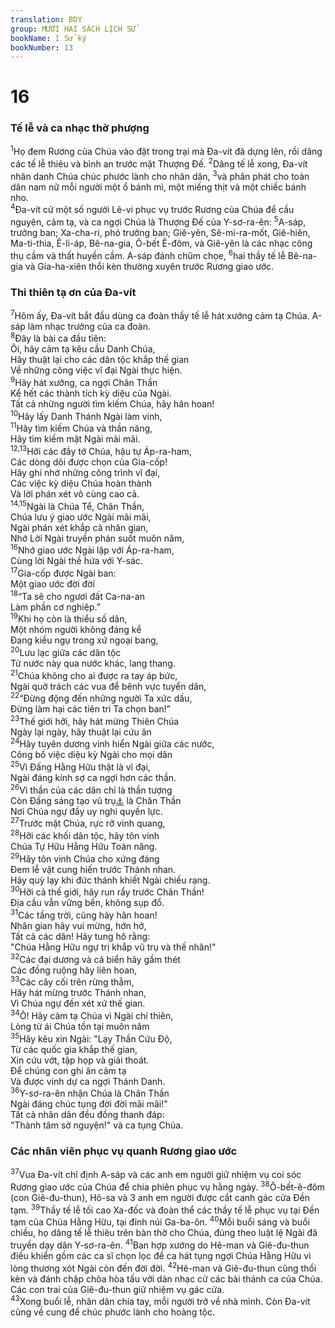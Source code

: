```yaml
---
translation: BDY
group: MƯƠI HAI SÁCH LỊCH SỬ
bookName: I Sử ký 
bookNumber: 13
---
```


<div class="title"><h1>16</h1><h3>Tế lễ và ca nhạc thờ phượng</h3></div>
<span class="verse 1su_16_1"><sup>1</sup>Họ đem Rương của Chúa vào đặt trong trại mà Đa-vít đã dựng lên, rồi dâng các tế lễ thiêu và bình an trước mặt Thượng Đế. </span>
<span class="verse 1su_16_2"><sup>2</sup>Dâng tế lễ xong, Đa-vít nhân danh Chúa chúc phước lành cho nhân dân, </span>
<span class="verse 1su_16_3"><sup>3</sup>và phân phát cho toàn dân nam nữ mỗi người một ổ bánh mì, một miếng thịt và một chiếc bánh nho.<br/></span>
<span class="verse 1su_16_4"><sup>4</sup>Đa-vít cử một số người Lê-vi phục vụ trước Rương của Chúa để cầu nguyện, cảm tạ, và ca ngợi Chúa là Thượng Đế của Y-sơ-ra-ên: </span>
<span class="verse 1su_16_5"><sup>5</sup>A-sáp, trưởng ban; Xa-cha-ri, phó trưởng ban; Giê-yên, Sê-mi-ra-mốt, Giê-hiên, Ma-ti-thia, Ê-li-áp, Bê-na-gia, Ô-bết Ê-đôm, và Giê-yên là các nhạc công thụ cầm và thất huyền cầm. A-sáp đánh chũm chọe, </span>
<span class="verse 1su_16_6"><sup>6</sup>hai thầy tế lễ Bê-na-gia và Gia-ha-xiên thổi kèn thường xuyên trước Rương giao ước.</span>
<div class="title"><h3>Thi thiên tạ ơn của Đa-vít</h3></div>
<span class="verse 1su_16_7"><sup>7</sup>Hôm ấy, Đa-vít bắt đầu dùng ca đoàn thầy tế lễ hát xướng cảm tạ Chúa. A-sáp làm nhạc trưởng của ca đoàn.<br/></span>
<span class="verse 1su_16_8"><sup>8</sup>Đây là bài ca đầu tiên:<br/>Ôi, hãy cảm tạ kêu cầu Danh Chúa,<br/>Hãy thuật lại cho các dân tộc khắp thế gian<br/>Về những công việc vĩ đại Ngài thực hiện.<br/></span>
<span class="verse 1su_16_9"><sup>9</sup>Hãy hát xướng, ca ngợi Chân Thần<br/>Kể hết các thành tích kỳ diệu của Ngài.<br/>Tất cả những người tìm kiếm Chúa, hãy hân hoan!<br/></span>
<span class="verse 1su_16_10"><sup>10</sup>Hãy lấy Danh Thánh Ngài làm vinh,<br/></span>
<span class="verse 1su_16_11"><sup>11</sup>Hãy tìm kiếm Chúa và thần năng,<br/>Hãy tìm kiếm mặt Ngài mãi mãi.<br/></span>
<span class="verse 1su_16_12 1su_16_13"><sup>12,13</sup>Hỡi các đầy tớ Chúa, hậu tự Áp-ra-ham,<br/>Các dòng dõi được chọn của Gia-cốp!<br/>Hãy ghi nhớ những công trình vĩ đại,<br/>Các việc kỳ diệu Chúa hoàn thành<br/>Và lời phán xét vô cùng cao cả.<br/></span>
<span class="verse 1su_16_14 1su_16_15"><sup>14,15</sup>Ngài là Chúa Tể, Chân Thần,<br/>Chúa lưu ý giao ước Ngài mãi mãi,<br/>Ngài phán xét khắp cả nhân gian,<br/>Nhớ Lời Ngài truyền phán suốt muôn năm,<br/></span>
<span class="verse 1su_16_16"><sup>16</sup>Nhớ giao ước Ngài lập với Áp-ra-ham,<br/>Cùng lời Ngài thề hứa với Y-sác.<br/></span>
<span class="verse 1su_16_17"><sup>17</sup>Gia-cốp được Ngài ban:<br/>Một giao ước đời đời<br/></span>
<span class="verse 1su_16_18"><sup>18</sup>“Ta sẽ cho ngươi đất Ca-na-an<br/>Làm phần cơ nghiệp.”<br/></span>
<span class="verse 1su_16_19"><sup>19</sup>Khi họ còn là thiểu số dân,<br/>Một nhóm người không đáng kể<br/>Đang kiều ngụ trong xứ ngoại bang,<br/></span>
<span class="verse 1su_16_20"><sup>20</sup>Lưu lạc giữa các dân tộc<br/>Từ nước này qua nước khác, lang thang.<br/></span>
<span class="verse 1su_16_21"><sup>21</sup>Chúa không cho ai được ra tay áp bức,<br/>Ngài quở trách các vua để bênh vực tuyển dân,<br/></span>
<span class="verse 1su_16_22"><sup>22</sup>“Đừng động đến những người Ta xức dầu,<br/>Đừng làm hại các tiên tri Ta chọn ban!”<br/></span>
<span class="verse 1su_16_23"><sup>23</sup>Thế giới hỡi, hãy hát mừng Thiên Chúa<br/>Ngày lại ngày, hãy thuật lại cứu ân<br/></span>
<span class="verse 1su_16_24"><sup>24</sup>Hãy tuyên dương vinh hiển Ngài giữa các nước,<br/>Công bố việc diệu kỳ Ngài cho mọi dân<br/></span>
<span class="verse 1su_16_25"><sup>25</sup>Vì Đấng Hằng Hữu thật là vĩ đại,<br/>Ngài đáng kính sợ ca ngợi hơn các thần.<br/></span>
<span class="verse 1su_16_26"><sup>26</sup>Vì thần của các dân chỉ là thần tượng<br/>Còn Đấng sáng tạo vũ trụ<a href="#" data-toggle="tooltip" data-placement="bottom" title="Nt các tầng trời">⚓</a> là Chân Thần<br/>Nơi Chúa ngự đầy uy nghi quyền lực.<br/></span>
<span class="verse 1su_16_27"><sup>27</sup>Trước mặt Chúa, rực rỡ vinh quang,<br/></span>
<span class="verse 1su_16_28"><sup>28</sup>Hỡi các khối dân tộc, hãy tôn vinh<br/>Chúa Tự Hữu Hằng Hữu Toàn năng.<br/></span>
<span class="verse 1su_16_29"><sup>29</sup>Hãy tôn vinh Chúa cho xứng đáng<br/>Đem lễ vật cung hiến trước Thánh nhan.<br/>Hãy quỳ lạy khi đức thánh khiết Ngài chiếu rạng.<br/></span>
<span class="verse 1su_16_30"><sup>30</sup>Hỡi cả thế giới, hãy run rẩy trước Chân Thần!<br/>Địa cầu vẫn vững bền, không sụp đổ.<br/></span>
<span class="verse 1su_16_31"><sup>31</sup>Các tầng trời, cũng hãy hân hoan!<br/>Nhân gian hãy vui mừng, hớn hở,<br/>Tất cả các dân! Hãy tung hô rằng:<br/>&#34;Chúa Hằng Hữu ngự trị khắp vũ trụ và thế nhân!&#34;<br/></span>
<span class="verse 1su_16_32"><sup>32</sup>Các đại dương và cá biển hãy gầm thét<br/>Các đồng ruộng hãy liên hoan,<br/></span>
<span class="verse 1su_16_33"><sup>33</sup>Các cây cối trên rừng thẳm,<br/>Hãy hát mừng trước Thánh nhan,<br/>Vì Chúa ngự đến xét xử thế gian.<br/></span>
<span class="verse 1su_16_34"><sup>34</sup>Ô! Hãy cảm tạ Chúa vì Ngài chí thiên,<br/>Lòng từ ái Chúa tồn tại muôn năm<br/></span>
<span class="verse 1su_16_35"><sup>35</sup>Hãy kêu xin Ngài: &#34;Lạy Thần Cứu Độ,<br/>Từ các quốc gia khắp thế gian,<br/>Xin cứu vớt, tập họp và giải thoát.<br/>Để chúng con ghi ân cảm tạ<br/>Và được vinh dự ca ngợi Thánh Danh.<br/></span>
<span class="verse 1su_16_36"><sup>36</sup>Y-sơ-ra-ên nhận Chúa là Chân Thần<br/>Ngài đáng chúc tụng đời đời mãi mãi!&#34;<br/>Tất cả nhân dân đều đồng thanh đáp:<br/>&#34;Thành tâm sở nguyện!&#34; và ca tụng Chúa.</span>
<div class="title"><h3>Các nhân viên phục vụ quanh Rương giao ước</h3></div>
<span class="verse 1su_16_37"><sup>37</sup>Vua Đa-vít chỉ định A-sáp và các anh em người giữ nhiệm vụ coi sóc Rương giao ước của Chúa để chia phiên phục vụ hằng ngày. </span>
<span class="verse 1su_16_38"><sup>38</sup>Ô-bết-ê-đôm (con Giê-đu-thun), Hô-sa và 3 anh em người được cắt canh gác cửa Đền tạm. </span>
<span class="verse 1su_16_39"><sup>39</sup>Thầy tế lễ tối cao Xa-đốc và đoàn thể các thầy tế lễ phục vụ tại Đền tạm của Chúa Hằng Hữu, tại đỉnh núi Ga-ba-ôn. </span>
<span class="verse 1su_16_40"><sup>40</sup>Mỗi buổi sáng và buổi chiều, họ dâng tế lễ thiêu trên bàn thờ cho Chúa, đúng theo luật lệ Ngài đã truyền dạy dân Y-sơ-ra-ên. </span>
<span class="verse 1su_16_41"><sup>41</sup>Ban hợp xướng do Hê-man và Giê-đu-thun điều khiển gồm các ca sĩ chọn lọc để ca hát tụng ngợi Chúa Hằng Hữu vì lòng thương xót Ngài còn đến đời đời. </span>
<span class="verse 1su_16_42"><sup>42</sup>Hê-man và Giê-đu-thun cũng thổi kèn và đánh chập chỏa hòa tấu với dàn nhạc cử các bài thánh ca của Chúa. Các con trai của Giê-đu-thun giữ nhiệm vụ gác cửa.<br/></span>
<span class="verse 1su_16_43"><sup>43</sup>Xong buổi lễ, nhân dân chia tay, mỗi người trở về nhà mình. Còn Đa-vít cũng về cung để chúc phước lành cho hoàng tộc.</span>
